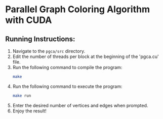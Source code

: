 # Parallel Graph Coloring Algorithm with CUDA

## Running Instructions:
1. Navigate to the `pgca/src` directory.
2. Edit the number of threads per block at the beginning of the 'pgca.cu' file.
3. Run the following command to compile the program:
    ```bash
    make
    ```
4. Run the following command to execute the program:
    ```bash
    make run
    ```
5. Enter the desired number of vertices and edges when prompted.
6. Enjoy the result!
